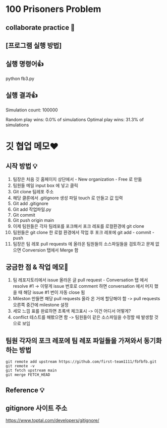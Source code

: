 # 100 Prisoners Problem
## collaborate practice 🙌

## [프로그램 실행 방법]

## 실행 명령어:thumbsup:
python fb3.py

## 실행 결과:thumbsup:
Simulation count: 100000

Random play wins:  0.0% of simulations
Optimal play wins: 31.3% of simulations


# 깃 협업 메모❤

## 시작 방법 :bulb:
1. 팀장은 처음 깃 홈페이지 상단에서 - New organization - Free 로 만듦
2. 팀원들 메일 input box 에 넣고 클릭
3. Git clone 팀레포 주소
4. 해당 클론에서 .gitignore 생성 파일 touch 로 만들고 값 입력
5. Git add .gitignore 
6. Git add 작업파일.py
7. Git commit 
8. Git push origin main
9. 이제 팀원들은 각자 팀레포를 포크해서 포크 레포를 로컬환경에 git clone 
10. 팀원들은 git clone 한 로컬 환경에서 작업 후 포크 레포에 git add - commit - push 
11. 팀장은 팀 레포 pull requests 에 올라온  팀원들의 소스파일들을 검토하고 문제 없으면 Conversion 탭에서 Merge 함

## 궁금한 점 & 작업 메모:rocket:
1. 팀 레포지토리에서 issue 올라온 글  pull request - Conversation 탭 에서 resolve #1 -> 이렇게 issue 번호로  comment 하면 conversation 에서 머지 했을 때 해당 issue #1 번이 자동 close	 됨
2. Mileston 만들면 해당 pull requests 올라 온 거에 할당해야 함 
	-> 	 pull requests 오른쪽 중간에 milestone 설정
3. 세모 느낌 표를 완료하면 초록색 체크표시 -> 이건 어디서 어떻게? 
4. conflict 테스트를 해봤으면 함
-> 팀원들이 같은 소스파일을 수정할 때 발생할 것으로 보임

## 팀원 각자의 포크 레포에 팀 레포 파일들을 가져와서 동기화하는 방법
	git remote add upstream https://github.com/first-team1111/fbfbfb.git
	git remote -v
	git fetch upstream main
	git merge FETCH_HEAD

## Reference :bulb:
## gitignore 사이트 주소
https://www.toptal.com/developers/gitignore/
